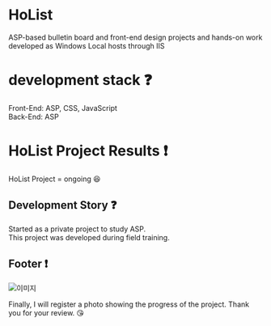 # HoList

ASP-based bulletin board and front-end design projects and hands-on work developed as Windows Local hosts through IIS

# development stack :question:

Front-End: ASP, CSS, JavaScript <br />
Back-End: ASP

# HoList Project Results :exclamation:

HoList Project = ongoing :laughing: <br />

## Development Story :question:

Started as a private project to study ASP.<br />
This project was developed during field training.

## Footer :exclamation:
<!--
Click [here](#) to visit my project.
-->
![이미지](https://github.com/20200890-JoHoYeon/HoList/assets/70556072/9a04d491-35a8-46cb-b52c-3d1a7fe24455)

Finally, I will register a photo showing the progress of the project. Thank you for your review. 😘


